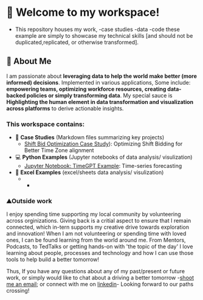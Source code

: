 # 💼 Welcome to my workspace! 
- This repository houses my work, -case studies  -data -code these example are simply to showcase my technical skills [and should not be duplicated,replicated, or otherwise transformed].

## 👋 About Me
I am passionate about **leveraging data to help the world make better (more informed) decisions**.
Implemented in various applications, Some include: **empowering teams, optimizing workforce resources, creating data-backed policies or simply transforming data**. 
My special sauce is **Highlighting the human element in data transformation and visualization across platforms** to derive actionable insights.


### This workspace contains:
- 📂 **Case Studies** (Markdown files summarizing key projects)
  - [Shift Bid Optimization Case Study](https://github.com/wfmer/asharp-portfolio/blob/main/%F0%9F%8F%86%20Case%20Study%20-%20Optimizing%20Shift%20Bid%20via%20Time%20Zone%20Alignment.md)): Optimizing Shift Bidding for Better Time Zone alignment
- 💻 **Python Examples** (Jupyter notebooks of data analysis/ visulization)
  - [Jupyter Notebook: TimeGPT Example](https://github.com/wfmer/asharp-portfolio/blob/main/timegpt-example-cleaned.ipynb): Time-series forecasting
- 💱 **Excel Examples** (excel/sheets data analysis/ visulization)
  - -





### ⛰️Outside work
I enjoy spending time supporting my local community by volunteering across orginizations. Giving back is a critial aspect to ensure that I remain connected, which in-tern supports my creative drive towards exploration and innovation!
When I am not volunteering or spending time with loved ones, I can be found learning from the world around me. From Mentors, Podcasts, to TedTalks or getting hands-on with 'the topic of the day' I love learning about people, processes and technology and how I can use those tools to help build a better tomorrow!


Thus, If you have any questions about any of my past/present or future work, or simply would like to chat about a driving a better tomorrow -[shoot me an email](mailto:andrewdasharp@gmail.com); or connect with me on [linkedin](https://www.linkedin.com/in/asharp27/)- Looking forward to our paths crossing!
